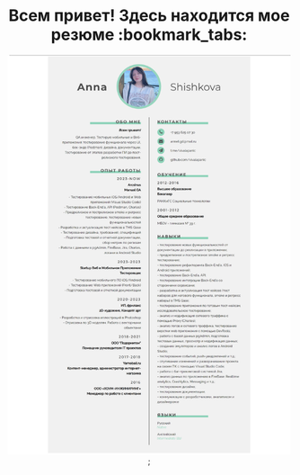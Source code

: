 <div id="header" align="center">
    <h1>Всем привет! Здесь находится мое резюме :bookmark_tabs:</h1>
</div>
<div id="badges" align="center">
  <img src="vivalapanic.github.io_cv_.png"/>;
</div>
